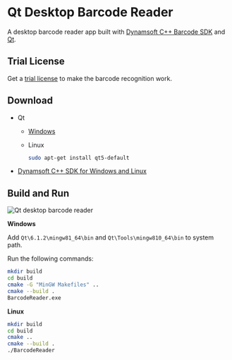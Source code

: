 # Qt Desktop Barcode Reader
A desktop barcode reader app built with [Dynamsoft C++ Barcode SDK](https://www.dynamsoft.com/barcode-reader/overview/) and [Qt](https://www.qt.io/).

## Trial License
Get a [trial license](https://www.dynamsoft.com/customer/license/trialLicense?product=dbr) to make the barcode recognition work.
 
## Download
- Qt
  - [Windows](https://www.qt.io/download)
  - Linux
    
    ```bash
    sudo apt-get install qt5-default
    ```
    
- [Dynamsoft C++ SDK for Windows and Linux](https://www.dynamsoft.com/barcode-reader/downloads/r)

## Build and Run

![Qt desktop barcode reader](https://www.dynamsoft.com/codepool/img/2021/08/barcode-scanner-webcam-qcamera.png)

**Windows**

Add `Qt\6.1.2\mingw81_64\bin` and `Qt\Tools\mingw810_64\bin` to system path.

Run the following commands:

```bash
mkdir build
cd build
cmake -G "MinGW Makefiles" ..
cmake --build .
BarcodeReader.exe
```

**Linux**

```bash
mkdir build
cd build
cmake ..
cmake --build .
./BarcodeReader
```
 
